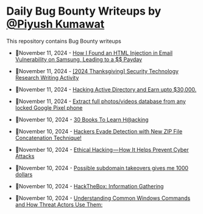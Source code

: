 # Daily Bug Bounty Writeups by [@Piyush Kumawat](https://twitter.com/piyush_supiy) 
This repository contains Bug Bounty writeups

<!-- BLOG-POST-LIST:START -->
 - 💯November 11, 2024 - [How I Found an HTML Injection in Email Vulnerability on Samsung, Leading to a $$ Payday](https://cybersecuritywriteups.com/how-an-html-injection-vulnerability-in-samsung-emails-led-to-a-payday-3dcfccc12a36?source=rss------bug_bounty-5) 

 - 💯November 11, 2024 - [[2024 Thanksgiving] Security Technology Research Writing Activity](https://medium.com/@security.tecno/2024-thanksgiving-security-technology-research-writing-activity-325e4b0fd9c8?source=rss------bug_bounty-5) 

 - 💯November 11, 2024 - [Hacking Active Directory and Earn upto $30,000.](https://medium.com/@anandrishav2228/hacking-active-directory-and-earn-upto-30-000-9561858a3c8f?source=rss------bug_bounty-5) 

 - 💯November 11, 2024 - [Extract full photos/videos database from any locked Google Pixel phone](https://medium.com/@rus1r105/extract-full-photos-videos-database-from-any-locked-google-pixel-phone-be6da35ad93d?source=rss------bug_bounty-5) 

 - 💯November 10, 2024 - [30 Books To Learn H@acking](https://osintteam.blog/30-books-to-learn-h-acking-2911c57f148c?source=rss------bug_bounty-5) 

 - 💯November 10, 2024 - [Hackers Evade Detection with New ZIP File Concatenation Technique!](https://medium.com/@wiretor/hackers-evade-detection-with-new-zip-file-concatenation-technique-3bd29544f96e?source=rss------bug_bounty-5) 

 - 💯November 10, 2024 - [Ethical Hacking — How It Helps Prevent Cyber Attacks](https://medium.com/@RocketMeUpCybersecurity/ethical-hacking-how-it-helps-prevent-cyber-attacks-41d3d791c7c9?source=rss------bug_bounty-5) 

 - 💯November 10, 2024 - [Possible subdomain takeovers gives me 1000 dollars](https://medium.com/lucky-vulnerabilities/possible-subdomain-takeovers-gives-me-1000-dollars-9f3ad682ddce?source=rss------bug_bounty-5) 

 - 💯November 10, 2024 - [HackTheBox: Information Gathering](https://pad1ryoshi.medium.com/hackthebox-information-gathering-7af3526f13f5?source=rss------bug_bounty-5) 

 - 💯November 10, 2024 - [Understanding Common Windows Commands and How Threat Actors Use Them:](https://medium.com/@wtrentond/understanding-common-windows-commands-and-how-threat-actors-use-them-34298408e163?source=rss------bug_bounty-5) 
<!-- BLOG-POST-LIST:END -->
